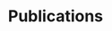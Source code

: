 ---
layout: page
title: Publications
nav: true
nav_order: 2
dropdown: true
children: 
    - title: Journal Publications
      permalink: /publications/
    - title: divider
    - title: Conference Papers
      permalink: /conference/
---